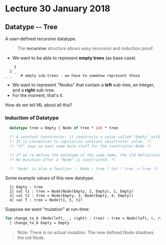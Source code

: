 # Lecture 30 January 2018

## Datatype -- Tree

A user-defined recursive datatype.

> The __recursive__ structure allows easy recursion and induction proof.

- We want to be able to represent __empty trees__ (as base case).

```
    1
  2 _
_ _    # empty sub-trees - we have to somehow represent those
```

- We want to represent "Nodes" that contain a __left__ sub-tree, an integer, and a __right__ sub-tree.
- For the moment, that's it.

How do we tell ML about all this?

### Induction of Datatype

```SML
  datatype tree = Empty | Node of tree * int * tree

  (* A constant constructor: it constructs a value called "Empty" with type "tree". *)
  (* It is convention to capitalize constant constructor value. *)
  (* "of" says we want some more stuff for the constructor Node *)

  (* If we re-define the datatype of the same name, the old definition is shadowed. *)
  (* No mutation after a "Node" is constructed. *)

  (* "Node" is also a function -- Node : tree * int * tree -> tree *)
```

Some example values of this new datatype:

```
  1| Empty : tree
  2| val t1 : tree = Node(Node(Empty, 2, Empty), 1, Empty)
  3| val t2 : tree = Node(Empty, 3, Node(Empty, 4, Empty))
  4| val T : tree = Node(t1, 5, t2)
```

Suppose we want "mutation" at run-time:

```SML
fun change_to_6 (Node(left, _, right) : tree) : tree = Node(left, 6, right)
  | change_to_6 Empty = Empty
```

> Note: There is no actual mutation. The new defined Node shadows the old Node.

